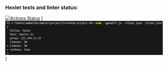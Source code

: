 ### Hexlet tests and linter status:
[![Actions Status](https://github.com/Semikx-x/frontend-project-46/actions/workflows/hexlet-check.yml/badge.svg)](https://github.com/Semikx-x/frontend-project-46/actions)
[![difference](https://github.com/Semikx-x/frontend-project-46/blob/main/screenshots/difference.png)]